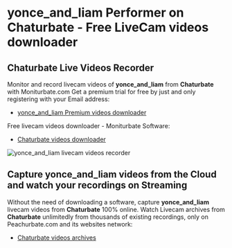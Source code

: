 # yonce_and_liam Performer on Chaturbate - Free LiveCam videos downloader

## Chaturbate Live Videos Recorder

Monitor and record livecam videos of **yonce_and_liam** from **Chaturbate** with Moniturbate.com
Get a premium trial for free by just and only registering with your Email address:
* [yonce_and_liam Premium videos downloader](https://moniturbate.com/request-demo-licence-key.html)

Free livecam videos downloader - Moniturbate Software:
* [Chaturbate videos downloader](https://moniturbate.com/moniturbate-download-software.html)

![yonce_and_liam livecam videos recorder](https://peachurnet.com/templates/moniturbate-software.png)


## Capture yonce_and_liam videos from the Cloud and watch your recordings on Streaming

Without the need of downloading a software, capture **yonce_and_liam** livecam videos from **Chaturbate** 100% online.
Watch Livecam archives from **Chaturbate** unlimitedly from thousands of existing recordings, only on Peachurbate.com and its websites network:
* [Chaturbate videos archives](https://peachurnet.com/)
